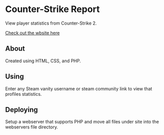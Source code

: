 # Counter-Strike Report
View player statistics from Counter-Strike 2.

[Check out the wbsite here](https://csreport.cc)

## About
Created using HTML, CSS, and PHP.

## Using
Enter any Steam vanity username or steam community link to view that profiles statistics.

## Deploying
Setup a webserver that supports PHP and move all files under site into the webservers file directory.
